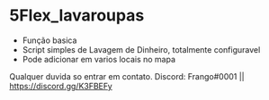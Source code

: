 # 5Flex_lavaroupas

- Função basica
- Script simples de Lavagem de Dinheiro, totalmente configuravel
- Pode adicionar em varios locais no mapa

Qualquer duvida so entrar em contato. Discord: Frango#0001  || https://discord.gg/K3FBEFy
